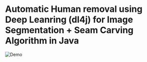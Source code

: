 # Automatic Human removal using Deep Leanring (dl4j) for Image Segmentation + Seam Carving Algorithm in Java


![Demo](demo/demo.gif)
